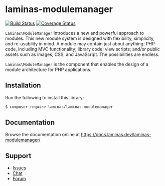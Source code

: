 # laminas-modulemanager

[![Build Status](https://travis-ci.com/laminas/laminas-modulemanager.svg?branch=master)](https://travis-ci.com/laminas/laminas-modulemanager)
[![Coverage Status](https://coveralls.io/repos/github/laminas/laminas-modulemanager/badge.svg?branch=master)](https://coveralls.io/github/laminas/laminas-modulemanager?branch=master)

`Laminas\ModuleManager` introduces a new and powerful approach to modules. This new
module system is designed with flexibility, simplicity, and re-usability in mind.
A module may contain just about anything: PHP code, including MVC functionality;
library code; view scripts; and/or public assets such as images, CSS, and
JavaScript. The possibilities are endless.

`Laminas\ModuleManager` is the component that enables the design of a module
architecture for PHP applications.

## Installation

Run the following to install this library:

```bash
$ composer require laminas/laminas-modulemanager
```

## Documentation

Browse the documentation online at https://docs.laminas.dev/laminas-modulemanager/

## Support

* [Issues](https://github.com/laminas/laminas-modulemanager/issues/)
* [Chat](https://laminas.dev/chat/)
* [Forum](https://discourse.laminas.dev/)
